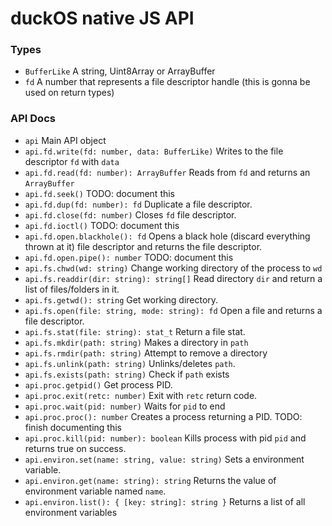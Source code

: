 # duckOS native JS API

### Types
- `BufferLike`
A string, Uint8Array or ArrayBuffer
- `fd`
A number that represents a file descriptor handle (this is gonna be used on return types)

### API Docs

- `api`
Main API object
- `api.fd.write(fd: number, data: BufferLike)`
Writes to the file descriptor `fd` with `data`
- `api.fd.read(fd: number): ArrayBuffer`
Reads from `fd` and returns an `ArrayBuffer`
- `api.fd.seek()`
TODO: document this
- `api.fd.dup(fd: number): fd`
Duplicate a file descriptor.
- `api.fd.close(fd: number)`
Closes `fd` file descriptor.
- `api.fd.ioctl()`
TODO: document this
- `api.fd.open.blackhole(): fd`
Opens a black hole (discard everything thrown at it) file descriptor
and returns the file descriptor.
- `api.fd.open.pipe(): number`
TODO: document this
- `api.fs.chwd(wd: string)`
Change working directory of the process to `wd`
- `api.fs.readdir(dir: string): string[]`
Read directory `dir` and return a list of files/folders in it.
- `api.fs.getwd(): string`
Get working directory.
- `api.fs.open(file: string, mode: string): fd`
Open a file and returns a file descriptor.
- `api.fs.stat(file: string): stat_t`
Return a file stat.
- `api.fs.mkdir(path: string)`
Makes a directory in `path`
- `api.fs.rmdir(path: string)`
Attempt to remove a directory
- `api.fs.unlink(path: string)`
Unlinks/deletes `path`.
- `api.fs.exists(path: string)`
Check if `path` exists
- `api.proc.getpid()`
Get process PID.
- `api.proc.exit(retc: number)`
Exit with `retc` return code.
- `api.proc.wait(pid: number)`
Waits for `pid` to end
- `api.proc.proc(): number`
Creates a process returning a PID.
TODO: finish documenting this
- `api.proc.kill(pid: number): boolean`
Kills process with pid `pid` and returns true on success.
- `api.environ.set(name: string, value: string)`
Sets a environment variable.
- `api.environ.get(name: string): string`
Returns the value of environment variable named `name`.
- `api.environ.list(): { [key: string]: string }`
Returns a list of all environment variables


